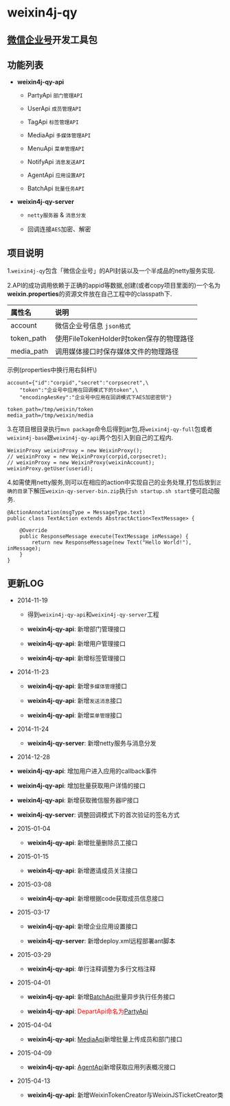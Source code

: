 weixin4j-qy
===========

[微信企业号](http://qydev.weixin.qq.com/wiki/index.php)开发工具包
---------------------------------------------------------------

功能列表
-------
* **weixin4j-qy-api**

  + PartyApi `部门管理API`
	
  + UserApi `成员管理API`
  
  + TagApi `标签管理API`
  
  + MediaApi `多媒体管理API`
  
  + MenuApi `菜单管理API`
  
  + NotifyApi `消息发送API`
  
  + AgentApi `应用设置API`
  
  + BatchApi `批量任务API`

* **weixin4j-qy-server**

  + `netty服务器` & `消息分发`
  
  + 回调连接`AES`加密、解密
  
项目说明
-------
1.`weixin4j-qy`包含「微信企业号」的API封装以及一个半成品的netty服务实现.

2.API的成功调用依赖于正确的appid等数据,创建(或者copy项目里面的)一个名为**weixin.properties**的资源文件放在自己工程中的classpath下.

| 属性名       |       说明      |
| :---------- | :-------------- |
| account     | 微信企业号信息 `json格式`  |
| token_path  | 使用FileTokenHolder时token保存的物理路径 |
| media_path  | 调用媒体接口时保存媒体文件的物理路径 |

示例(properties中换行用右斜杆\\)

	account={"id":"corpid","secret":"corpsecret",\
		"token":"企业号中应用在回调模式下的token",\
		"encodingAesKey":"企业号中应用在回调模式下AES加密密钥"}
	
	token_path=/tmp/weixin/token
	media_path=/tmp/weixin/media

3.在项目根目录执行`mvn package`命令后得到jar包,将`weixin4j-qy-full`包或者`weixin4j-base`跟`weixin4j-qy-api`两个包引入到自己的工程内.

    WeixinProxy weixinProxy = new WeixinProxy();
    // weixinProxy = new WeixinProxy(corpid,corpsecret);
    // weixinProxy = new WeixinProxy(weixinAccount);
    weixinProxy.getUser(userid);

4.如需使用netty服务,则可以在相应的action中实现自己的业务处理,打包后放到`正确的目录`下解压`weixin-qy-server-bin.zip`执行`sh startup.sh start`便可启动服务.

	@ActionAnnotation(msgType = MessageType.text)
	public class TextAction extends AbstractAction<TextMessage> {
	
		@Override
		public ResponseMessage execute(TextMessage inMessage) {
			return new ResponseMessage(new Text("Hello World!"), inMessage);
		}
	}

更新LOG
-------
* 2014-11-19

  + 得到`weixin4j-qy-api`和`weixin4j-qy-server`工程
  
  + **weixin4j-qy-api**: 新增部门管理接口
  
  + **weixin4j-qy-api**: 新增用户管理接口
  
  + **weixin4j-qy-api**: 新增标签管理接口
  
* 2014-11-23

  + **weixin4j-qy-api**: 新增`多媒体管理`接口
  
  + **weixin4j-qy-api**: 新增`发送消息`接口
  
  + **weixin4j-qy-api**: 新增`菜单管理`接口
  
* 2014-11-24

  + **weixin4j-qy-server**: 新增netty服务与消息分发
  
 * 2014-12-28

  + **weixin4j-qy-api**: 增加用户进入应用的callback事件

  + **weixin4j-qy-api**: 增加批量获取用户详情的接口
  
  + **weixin4j-qy-api**: 新增获取微信服务器IP接口
  
  + **weixin4j-qy-server**: 调整回调模式下的首次验证的签名方式
  
* 2015-01-04
  
  + **weixin4j-qy-api**: 新增批量删除员工接口
  
* 2015-01-15
  
  + **weixin4j-qy-api**: 新增邀请成员关注接口
  
* 2015-03-08
  
  + **weixin4j-qy-api**: 新增根据code获取成员信息接口
  
* 2015-03-17
  
  + **weixin4j-qy-api**: 新增企业应用设置接口
  
  + **weixin4j-qy-server**: 新增deploy.xml远程部署ant脚本
  
* 2015-03-29

  + **weixin4j-qy-api**: 单行注释调整为多行文档注释
  
* 2015-04-01

  + **weixin4j-qy-api**: 新增[BatchApi](./weixin4j-qy-api/src/main/java/com/foxinmy/weixin4j/qy/api/BatchApi.java)批量异步执行任务接口
  
  + **weixin4j-qy-api**: <font color="red">DepartApi命名为[PartyApi](./weixin4j-qy-api/src/main/java/com/foxinmy/weixin4j/qy/api/PartyApi.java)</font>
  
* 2015-04-04

  + **weixin4j-qy-api**: [MediaApi](./weixin4j-qy-api/src/main/java/com/foxinmy/weixin4j/qy/api/MediaApi.java)新增批量上传成员和部门接口
  
* 2015-04-09

  + **weixin4j-qy-api**: [AgentApi](./weixin4j-qy-api/src/main/java/com/foxinmy/weixin4j/qy/api/AgentApi.java)新增获取应用列表概况接口
  
* 2015-04-13

  + **weixin4j-qy-api**: 新增WeixinTokenCreator与WeixinJSTicketCreator类
